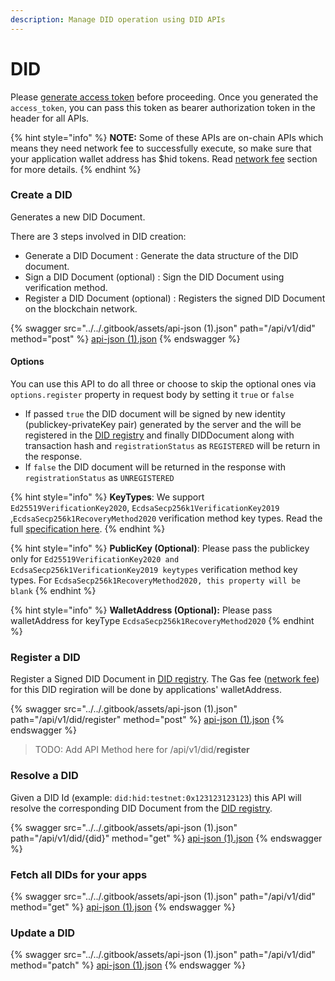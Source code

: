 ```yaml
---
description: Manage DID operation using DID APIs
---
```


# DID

Please [generate access token](authentication.md) before proceeding.  Once you generated the `access_token`, you can pass this token as bearer authorization token in the header for all APIs.&#x20;

{% hint style="info" %}
**NOTE:** Some of these APIs are on-chain APIs which means they need network fee to successfully execute, so make sure that your application wallet address has $hid tokens. Read [network fee](../developer-dashboard/network-fee.md) section for more details.
{% endhint %}

### Create a DID

Generates a new DID Document.&#x20;

There are 3 steps involved in DID creation:&#x20;

* Generate a DID Document : Generate the data structure of  the DID document.
* Sign a DID Document (optional) : Sign the DID Document using verification method.&#x20;
* Register a DID Document (optional) : Registers the signed DID Document on the blockchain network.&#x20;

{% swagger src="../../.gitbook/assets/api-json (1).json" path="/api/v1/did" method="post" %}
[api-json (1).json](<../../.gitbook/assets/api-json (1).json>)
{% endswagger %}

#### Options

You can use this API to do all three or choose to skip the optional ones via `options.register` property in request body by setting it `true` or `false`

* If passed `true` the DID document will be signed by new identity (publickey-privateKey pair) generated by the server and the will be registered in the [DID registry](../../concepts/decentralized-identifier-did/did-registry.md) and finally DIDDocument along with transaction hash and `registrationStatus` as `REGISTERED` will be return in the response.&#x20;
* If `false` the DID document will be returned in the response with `registrationStatus` as `UNREGISTERED`&#x20;

{% hint style="info" %}
**KeyTypes**: We support `Ed25519VerificationKey2020`, `EcdsaSecp256k1VerificationKey2019` ,`EcdsaSecp256k1RecoveryMethod2020` verification method key types. Read the full [specification here](../../concepts/specifications/supported-signature-algorithms.md).
{% endhint %}

{% hint style="info" %}
**PublicKey (Optional)**: Please pass the publickey only for `Ed25519VerificationKey2020 and EcdsaSecp256k1VerificationKey2019 keytypes` verification method key types. For `EcdsaSecp256k1RecoveryMethod2020, this property will be blank`
{% endhint %}

{% hint style="info" %}
**WalletAddress (Optional):** Please pass walletAddress for keyType `EcdsaSecp256k1RecoveryMethod2020`
{% endhint %}

### Register a DID

Register a Signed DID Document in [DID registry](../../concepts/decentralized-identifier-did/did-registry.md). The Gas fee ([network fee](../developer-dashboard/network-fee.md)) for this DID regiration will be done by applications' walletAddress.&#x20;

{% swagger src="../../.gitbook/assets/api-json (1).json" path="/api/v1/did/register" method="post" %}
[api-json (1).json](<../../.gitbook/assets/api-json (1).json>)
{% endswagger %}

> TODO: Add API Method here for /api/v1/did/**register**

### Resolve a DID

Given a DID Id (example: `did:hid:testnet:0x123123123123`) this API will resolve the corresponding DID Document from the [DID registry](../../concepts/decentralized-identifier-did/did-registry.md).&#x20;

{% swagger src="../../.gitbook/assets/api-json (1).json" path="/api/v1/did/{did}" method="get" %}
[api-json (1).json](<../../.gitbook/assets/api-json (1).json>)
{% endswagger %}

### Fetch all DIDs for your apps

{% swagger src="../../.gitbook/assets/api-json (1).json" path="/api/v1/did" method="get" %}
[api-json (1).json](<../../.gitbook/assets/api-json (1).json>)
{% endswagger %}

### Update a DID

{% swagger src="../../.gitbook/assets/api-json (1).json" path="/api/v1/did" method="patch" %}
[api-json (1).json](<../../.gitbook/assets/api-json (1).json>)
{% endswagger %}

###
